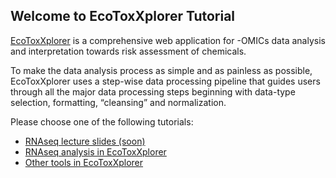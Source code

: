 ## Welcome to EcoToxXplorer Tutorial

[EcoToxXplorer](http://www.ecotoxxplorer.ca) is a comprehensive web application for -OMICs data analysis and interpretation towards risk assessment of chemicals. 

To make the data analysis process as simple and as painless as possible, EcoToxXplorer uses a step-wise data processing pipeline that guides users through all the major data processing steps beginning with data-type selection, formatting, “cleansing” and normalization. 

Please choose one of the following tutorials:

- [RNAseq lecture slides (soon)]()
- [RNAseq analysis in EcoToxXplorer](rnaseq.md)
- [Other tools in EcoToxXplorer](othertools.md)

